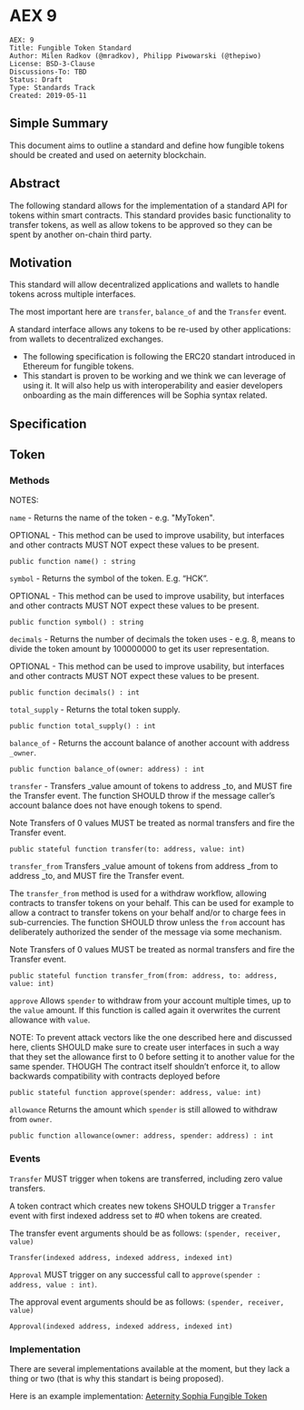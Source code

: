 # AEX 9

```
AEX: 9
Title: Fungible Token Standard
Author: Milen Radkov (@mradkov), Philipp Piwowarski (@thepiwo)
License: BSD-3-Clause
Discussions-To: TBD
Status: Draft
Type: Standards Track
Created: 2019-05-11
```

## Simple Summary

This document aims to outline a standard and define how fungible tokens should be created and used on aeternity blockchain.

## Abstract

The following standard allows for the implementation of a standard API for tokens within smart contracts. This standard provides basic functionality to transfer tokens, as well as allow tokens to be approved so they can be spent by another on-chain third party.


## Motivation

This standard will allow decentralized applications and wallets to handle tokens across multiple interfaces.

The most important here are `transfer`, `balance_of` and the `Transfer` event.

A standard interface allows any tokens to be re-used by other applications: from wallets to decentralized exchanges.

- The following specification is following the ERC20 standart introduced in Ethereum for fungible tokens.
- This standart is proven to be working and we think we can leverage of using it. It will also help us with interoperability and easier developers onboarding as the main differences will be Sophia syntax related.

## Specification

## Token
### Methods

NOTES:

`name` - Returns the name of the token - e.g. "MyToken".

OPTIONAL - This method can be used to improve usability, but interfaces and other contracts MUST NOT expect these values to be present.

```
public function name() : string
```

`symbol` - Returns the symbol of the token. E.g. “HCK”.

OPTIONAL - This method can be used to improve usability, but interfaces and other contracts MUST NOT expect these values to be present.

```
public function symbol() : string
```

`decimals` - Returns the number of decimals the token uses - e.g. 8, means to divide the token amount by 100000000 to get its user representation.

OPTIONAL - This method can be used to improve usability, but interfaces and other contracts MUST NOT expect these values to be present.

```
public function decimals() : int
```

`total_supply` - Returns the total token supply.

```
public function total_supply() : int
```

`balance_of` - Returns the account balance of another account with address `_owner`.

```
public function balance_of(owner: address) : int
```

`transfer` - Transfers _value amount of tokens to address _to, and MUST fire the Transfer event. The function SHOULD throw if the message caller’s account balance does not have enough tokens to spend.

Note Transfers of 0 values MUST be treated as normal transfers and fire the Transfer event.

```
public stateful function transfer(to: address, value: int)
```

`transfer_from`
Transfers _value amount of tokens from address _from to address _to, and MUST fire the Transfer event.

The `transfer_from` method is used for a withdraw workflow, allowing contracts to transfer tokens on your behalf. This can be used for example to allow a contract to transfer tokens on your behalf and/or to charge fees in sub-currencies. The function SHOULD throw unless the `from` account has deliberately authorized the sender of the message via some mechanism.

Note Transfers of 0 values MUST be treated as normal transfers and fire the Transfer event.

```
public stateful function transfer_from(from: address, to: address, value: int)
```

`approve`
Allows `spender` to withdraw from your account multiple times, up to the `value` amount. If this function is called again it overwrites the current allowance with `value`.

NOTE: To prevent attack vectors like the one described here and discussed here, clients SHOULD make sure to create user interfaces in such a way that they set the allowance first to 0 before setting it to another value for the same spender. THOUGH The contract itself shouldn’t enforce it, to allow backwards compatibility with contracts deployed before

```
public stateful function approve(spender: address, value: int)
```

`allowance`
Returns the amount which `spender` is still allowed to withdraw from `owner`.

```
public function allowance(owner: address, spender: address) : int
```

### Events

`Transfer`
MUST trigger when tokens are transferred, including zero value transfers.

A token contract which creates new tokens SHOULD trigger a `Transfer` event with first indexed address set to #0 when tokens are created.

The transfer event arguments should be as follows: `(spender, receiver, value)`


```
Transfer(indexed address, indexed address, indexed int)
```

`Approval`
MUST trigger on any successful call to `approve(spender : address, value : int)`.

The approval event arguments should be as follows: `(spender, receiver, value)`


```
Approval(indexed address, indexed address, indexed int)
```

### Implementation
There are several implementations available at the moment, but they lack a thing or two (that is why this standart is being proposed).

Here is an example implementation:
[Aeternity Sophia Fungible Token](https://github.com/mradkov/aeternity-fungible-token/blob/master/contracts/fungible-token.aes)
